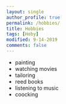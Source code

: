 ```yaml
---
layout: single
author_profile: true
permalink: /hobbies/
title: Hobbies
tags: [Hoby]
modified: 9-14-2019
comments: false
---
```



* painting
* watching movies
* tailoring
* reed books
* listening to music
* coocking

